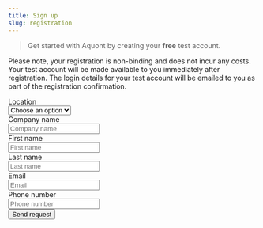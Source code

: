 ```yaml
---
title: Sign up
slug: registration
---
```


>  Get started with Aquont by creating your **free** test account. 

Please note, your registration is non-binding and does not incur any costs. 
Your test account will be made available to you immediately after registration. The login details for your test account will be emailed to you as part of the registration confirmation.

<form class="form-horizontal">
  <div class="form-group">
    <div class="col-3">
      <label class="form-label" for="input-example-1">Location</label>
    </div>
    <div class="col-3">
      <select class="form-select">
          <option>Choose an option</option>
          <option>Germany</option>
        </select>
    </div>
  </div>
  <div class="form-group">
     <div class="col-3">
       <label class="form-label" for="input-example-1">Company name</label>
     </div>
     <div class="col-9">
       <input class="form-input" type="text" id="input-example-1" placeholder="Company name">
     </div>
  </div>
  <div class="form-group">
     <div class="col-3">
       <label class="form-label" for="input-example-1">First name</label>
     </div>
     <div class="col-9">
       <input class="form-input" type="text" id="input-example-1" placeholder="First name">
     </div>
  </div>
  <div class="form-group">
     <div class="col-3">
       <label class="form-label" for="input-example-1">Last name</label>
     </div>
     <div class="col-9">
       <input class="form-input" type="text" id="input-example-1" placeholder="Last name">
     </div>
  </div>
  <div class="form-group">
     <div class="col-3">
       <label class="form-label" for="input-example-1">Email</label>
     </div>
     <div class="col-9">
       <input class="form-input" type="text" id="input-example-1" placeholder="Email">
     </div>
  </div>
  <div class="form-group">
    <div class="col-3">
      <label class="form-label" for="input-example-1">Phone number</label>
    </div>
    <div class="col-6">
      <input class="form-input" type="text" id="input-example-1" placeholder="Phone number">
    </div>
  </div>
  <div class="form-group">
    <div class="col-3"></div>
    <div class="col-9">
      <button class="btn">Send request</button>
    </div>
  </div>
</form>